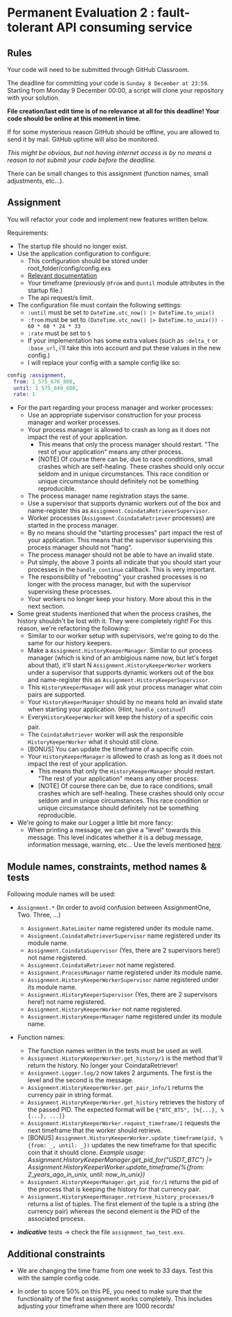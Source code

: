 # Permanent Evaluation 2 : fault-tolerant API consuming service

## Rules

Your code will need to be submitted through GitHub Classroom.

The deadline for committing your code is `Sunday 8 December at 23:59`. Starting from Monday 9 December 00:00, a script will clone your repository with your solution.

__File creation/last edit time is of no relevance at all for this deadline! Your code should be online at this moment in time.__

If for some mysterious reason GitHub should be offline, you are allowed to send it by mail. GitHub uptime will also be monitored.

_This might be obvious, but not having internet access is by no means a reason to not submit your code before the deadline._

There can be small changes to this assignment (function names, small adjustments, etc...).

## Assignment

You will refactor your code and implement new features written below.

Requirements:

* The startup file should no longer exist.
* Use the application configuration to configure:
  * This configuration should be stored under root_folder/config/config.exs
  * [Relevant documentation](https://hexdocs.pm/elixir/Config.html)
  * Your timeframe (previously `@from` and `@until` module attributes in the startup file.)
  * The api request/s limit.
* The configuration file must contain the following settings:
  * `:until` must be set to `DateTime.utc_now() |> DateTime.to_unix()`
  * `:from` must be set to `(DateTime.utc_now() |> DateTime.to_unix()) - 60 * 60 * 24 * 33`
  * `:rate` must be set to `5`
  * If your implementation has some extra values (such as `:delta_t` or `:base_url`, i'll take this into account and put these values in the new config.)
  * I will replace your config with a sample config like so:

```elixir
config :assignment,
  from: 1_575_676_800,
  until: 1_575_849_600,
  rate: 1
```

* For the part regarding your process manager and worker processes:
  * Use an appropriate supervisor construction for your process manager and worker processes.
  * Your process manager is allowed to crash as long as it does not impact the rest of your application.
    * This means that only the process manager should restart. "The rest of your application" means any other process.
    * [NOTE] Of course there can be, due to race conditions, small crashes which are self-healing. These crashes should only occur seldom and in unique circumstances. This race condition or unique circumstance should definitely not be something reproducible.
  * The process manager name registration stays the same.
  * Use a supervisor that supports dynamic workers out of the box and name-register this as `Assignment.CoindataRetrieverSupervisor`.
  * Worker processes (`Assignment.CoindataRetriever` processes) are started in the process manager.
  * By no means should the "starting processes" part impact the rest of your application. This means that the supervisor supervising this process manager should not "hang".
  * The process manager should not be able to have an invalid state.
  * Put simply, the above 3 points all indicate that you should start your processes in the `handle_continue` callback. This is very important.
  * The responsibility of "rebooting" your crashed processes is no longer with the process manager, but with the supervisor supervising these processes.
  * Your workers no longer keep your history. More about this in the next section.
* Some great students mentioned that when the process crashes, the history shouldn't be lost with it. They were completely right! For this reason, we're refactoring the following:
  * Similar to our worker setup with supervisors, we're going to do the same for our history keepers.
  * Make a `Assignment.HistoryKeeperManager`. Similar to our process manager (which is kind of an ambigious name now, but let's forget about that), it'll start N `Assignment.HistoryKeeperWorker` workers under a supervisor that supports dynamic workers out of the box and name-register this as `Assignment.HistoryKeeperSupervisor`.
  * This `HistoryKeeperManager` will ask your process manager what coin pairs are supported.
  * Your `HistoryKeeperManager` should by no means hold an invalid state when starting your application. (Hint, `handle_continue`!)
  * Every`HistoryKeeperWorker` will keep the history of a specific coin pair.
  * The `CoindataRetriever` worker will ask the responsible `HistoryKeeperWorker` what it should still clone.
  * [BONUS] You can update the timeframe of a specific coin.
  * Your `HistoryKeeperManager` is allowed to crash as long as it does not impact the rest of your application.
    * This means that only the `HistoryKeeperManager` should restart. "The rest of your application" means any other process.
    * [NOTE] Of course there can be, due to race conditions, small crashes which are self-healing. These crashes should only occur seldom and in unique circumstances. This race condition or unique circumstance should definitely not be something reproducible.
* We're going to make our Logger a little bit more fancy:
  * When printing a message, we can give a "level" towards this message. This level indicates whether it is a debug message, information message, warning, etc... Use the levels mentioned [here](https://hexdocs.pm/logger/Logger.html).

## Module names, constraints, method names & tests

Following module names will be used:

* `Assignment.*` (In order to avoid confusion between AssignmentOne, Two. Three, ...)
  * `Assignment.RateLimiter` name registered under its module name.
  * `Assignment.CoindataRetrieverSupervisor` name registered under its module name.
  * `Assignment.CoindataSupervisor` (Yes, there are 2 supervisors here!) not name registered.
  * `Assignment.CoindataRetriever` not name registered.
  * `Assignment.ProcessManager` name registered under its module name.
  * `Assignment.HistoryKeeperWorkerSupervisor` name registered under its module name.
  * `Assignment.HistoryKeeperSupervisor` (Yes, there are 2 supervisors here!) not name registered.
  * `Assignment.HistoryKeeperWorker` not name registered.
  * `Assignment.HistoryKeeperManager` name registered under its module name.
* Function names:
  * The function names written in the tests must be used as well.
  * `Assignment.HistoryKeeperWorker.get_history/1` is the method that'll return the history. No longer your CoindataRetriever!
  * `Assignment.Logger.log/2` now takes 2 arguments. The first is the level and the second is the message.
  * `Assignment.HistoryKeeperWorker.get_pair_info/1` returns the currency pair in string format.
  * `Assignment.HistoryKeeperWorker.get_history` retrieves the history of the passed PID. The expected format will be `{"BTC_BTS", [%{...}, %{...}, ...]}`
  * `Assignment.HistoryKeeperWorker.request_timeframe/1` requests the next timeframe that the worker should retrieve.
  * [BONUS] `Assignment.HistoryKeeperWorker.update_timeframe(pid, %{from: _, until: _})` updates the new timeframe for that specific coin that it should clone. _Example usage: Assignment.HistoryKeeperManager.get_pid_for("USDT_BTC") |> Assignment.HistoryKeeperWorker.update_timeframe(%{from: 2_years_ago_in_unix, until: now_in_unix})_
  * `Assignment.HistoryKeeperManager.get_pid_for/1` returns the pid of the process that is keeping the history for that currency pair.
  * `Assignment.HistoryKeeperManager.retrieve_history_processes/0` returns a list of tuples. The first element of the tuple is a string (the currency pair) whereas the second element is the PID of the associated process.

* **_indicative_** tests -> check the file `assignment_two_test.exs`.

## Additional constraints

* We are changing the time frame from one week to 33 days. Test this with the sample config code.

* In order to score 50% on this PE, you need to make sure that the functionality of the first assignment works completely. This includes adjusting your timeframe when there are 1000 records!
